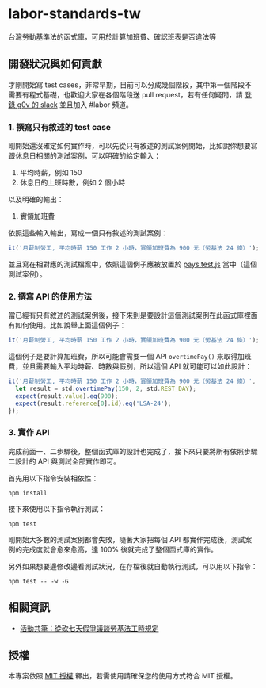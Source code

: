 # labor-standards-tw

台灣勞動基準法的函式庫，可用於計算加班費、確認班表是否違法等

## 開發狀況與如何貢獻

才剛開始寫 test cases，非常早期，目前可以分成幾個階段，其中第一個階段不需要有程式基礎，也歡迎大家在各個階段送 pull request，若有任何疑問，請 [登錄 g0v 的 slack](http://join.g0v.today/) 並且加入 #labor 頻道。

### 1. 撰寫只有敘述的 test case

剛開始還沒確定如何實作時，可以先從只有敘述的測試案例開始，比如說你想要寫跟休息日相關的測試案例，可以明確的給定輸入：
1. 平均時薪，例如 150
2. 休息日的上班時數，例如 2 個小時

以及明確的輸出：
1. 實領加班費

依照這些輸入輸出，寫成一個只有敘述的測試案例：

```javascript
it('月薪制勞工, 平均時薪 150 工作 2 小時，實領加班費為 900 元（勞基法 24 條）');
```

並且寫在相對應的測試檔案中，依照這個例子應被放置於 [pays.test.js](https://github.com/yurenju/labor-standards-tw/blob/master/test/integration/pays.test.js) 當中（這個測試案例）。

### 2. 撰寫 API 的使用方法

當已經有只有敘述的測試案例後，接下來則是要設計這個測試案例在此函式庫裡面有如何使用。比如說舉上面這個例子：

```javascript
it('月薪制勞工, 平均時薪 150 工作 2 小時，實領加班費為 900 元（勞基法 24 條）');
```

這個例子是要計算加班費，所以可能會需要一個 API `overtimePay()` 來取得加班費，並且需要輸入平均時薪、時數與假別，所以這個 API 就可能可以如此設計：

```javascript
it('月薪制勞工, 平均時薪 150 工作 2 小時，實領加班費為 900 元（勞基法 24 條）', () => {
  let result = std.overtimePay(150, 2, std.REST_DAY);
  expect(result.value).eq(900);
  expect(result.reference[0].id).eq('LSA-24');
});
```

### 3. 實作 API

完成前面一、二步驟後，整個函式庫的設計也完成了，接下來只要將所有依照步驟二設計的 API 與測試全部實作即可。

首先用以下指令安裝相依性：

```
npm install
```

接下來使用以下指令執行測試：

```
npm test
```

剛開始大多數的測試案例都會失敗，隨著大家把每個 API 都實作完成後，測試案例的完成度就會愈來愈高，達 100% 後就完成了整個函式庫的實作。

另外如果想要邊修改邊看測試狀況，在存檔後就自動執行測試，可以用以下指令：

```
npm test -- -w -G
```


## 相關資訊

* [活動共筆：從砍七天假爭議談勞基法工時規定](https://g0v.hackpad.com/3hMbxYbFCxv)

## 授權

本專案依照 [MIT 授權](https://github.com/yurenju/labor-standards-tw/blob/master/LICENSE) 釋出，若需使用請確保您的使用方式符合 MIT 授權。
